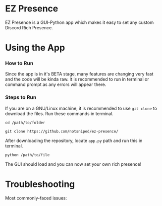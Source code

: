 # EZ Presence
EZ Presence is a GUI-Python app which makes it easy to set any custom Discord Rich Presence.

# Using the App
### How to Run
Since the app is in it's BETA stage, many features are changing very fast and the code will be kinda raw. It is recommended to run in terminal or command prompt as any errors will appear there.

### Steps to Run
If you are on a GNU/Linux machine, it is recommended to use `git clone` to download the files. Run these commands in terminal.
```
cd /path/to/folder
```
```
git clone https://github.com/notsniped/ez-presence/
```
After downloading the repository, locate `app.py` path and run this in terminal.
```
python /path/to/file
```
The GUI should load and you can now set your own rich presence!

# Troubleshooting
Most commonly-faced issues:
